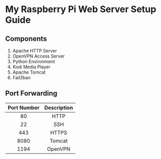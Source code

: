 # My Raspberry Pi Web Server Setup Guide
## Components
1. Apache HTTP Server
2. OpenVPN Access Server
3. Python Environment
4. Kodi Media Player
5. Apache Tomcat
6. Fail2ban

## Port Forwarding
| Port Number | Description |
| :---: | :---: |
| 80 | HTTP |
| 22 | SSH |
| 443 | HTTPS |
| 8080 | Tomcat |
| 1194 | OpenVPN |
